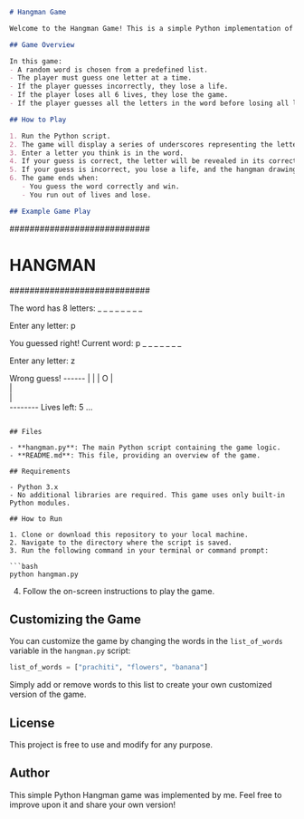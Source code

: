 
```markdown
# Hangman Game

Welcome to the Hangman Game! This is a simple Python implementation of the classic Hangman game, where the player must guess the letters of a randomly selected word before running out of lives.

## Game Overview

In this game:
- A random word is chosen from a predefined list.
- The player must guess one letter at a time.
- If the player guesses incorrectly, they lose a life.
- If the player loses all 6 lives, they lose the game.
- If the player guesses all the letters in the word before losing all lives, they win the game.

## How to Play

1. Run the Python script.
2. The game will display a series of underscores representing the letters of the chosen word.
3. Enter a letter you think is in the word.
4. If your guess is correct, the letter will be revealed in its correct position(s).
5. If your guess is incorrect, you lose a life, and the hangman drawing progresses.
6. The game ends when:
   - You guess the word correctly and win.
   - You run out of lives and lose.

## Example Game Play

```
############################
#         HANGMAN          #
############################

The word has 8 letters: _ _ _ _ _ _ _ _

Enter any letter: p

You guessed right! Current word: p _ _ _ _ _ _ _

Enter any letter: z

Wrong guess!
      ------
      |    |
      |    O
      |    
      |    
      |    
    --------
Lives left: 5
...
```

## Files

- **hangman.py**: The main Python script containing the game logic.
- **README.md**: This file, providing an overview of the game.

## Requirements

- Python 3.x
- No additional libraries are required. This game uses only built-in Python modules.

## How to Run

1. Clone or download this repository to your local machine.
2. Navigate to the directory where the script is saved.
3. Run the following command in your terminal or command prompt:

```bash
python hangman.py
```

4. Follow the on-screen instructions to play the game.

## Customizing the Game

You can customize the game by changing the words in the `list_of_words` variable in the `hangman.py` script:

```python
list_of_words = ["prachiti", "flowers", "banana"]
```

Simply add or remove words to this list to create your own customized version of the game.

## License

This project is free to use and modify for any purpose.

## Author

This simple Python Hangman game was implemented by me. Feel free to improve upon it and share your own version!
```


